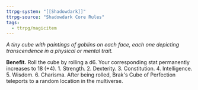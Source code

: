 ```yaml
---
ttrpg-system: "[[Shadowdark]]"
ttrpg-source: "Shadowdark Core Rules"
tags:
  - ttrpg/magicitem
---
```

*A tiny cube with paintings of goblins on each face, each one depicting transcendence in a physical or mental trait.*

**Benefit.** Roll the cube by rolling a d6. Your corresponding stat permanently increases to 18 (+4). 1. Strength. 2. Dexterity. 3. Constitution. 4. Intelligence. 5. Wisdom. 6. Charisma. After being rolled, Brak's Cube of Perfection teleports to a random location in the multiverse.
